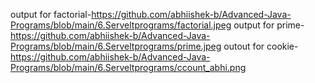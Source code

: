 output for factorial-https://github.com/abhiishek-b/Advanced-Java-Programs/blob/main/6.Serveltprograms/factorial.jpeg
output for prime-https://github.com/abhiishek-b/Advanced-Java-Programs/blob/main/6.Serveltprograms/prime.jpeg
outout for cookie-https://github.com/abhiishek-b/Advanced-Java-Programs/blob/main/6.Serveltprograms/ccount_abhi.png
